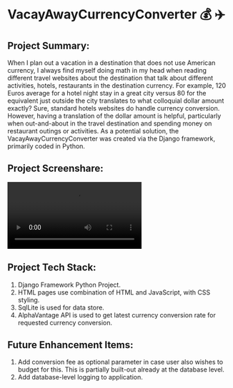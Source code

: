 # VacayAwayCurrencyConverter :moneybag: :airplane:

## Project Summary: 
When I plan out a vacation in a destination that does not use American currency, I always find myself doing math in my head when reading different travel websites about the destination that talk about different activities, hotels, restaurants in the destination currency. For example, 120 Euros average for a hotel night stay in a great city versus 80 for the equivalent just outside the city translates to what colloquial dollar amount exactly? Sure, standard hotels websites do handle currency conversion. However, having a translation of the dollar amount is helpful, particularly when out-and-about in the travel destination and spending money on restaurant outings or activities.
As a potential solution, the VacayAwayCurrencyConverter was created via the Django framework, primarily coded in Python.

## Project Screenshare: 
<div align="center" style="display: flex; flex-direction: row;">
 <video class="video" src="https://github.com/Mariposa21/VacayAwayCurrencyConverter/assets/90941845/475d6c02-c62c-46de-bc01-77570c5d0875" />
</div>

## Project Tech Stack: 
1. Django Framework Python Project.
2. HTML pages use combination of HTML and JavaScript, with CSS styling.
3. SqlLite is used for data store. 
4. AlphaVantage API is used to get latest currency conversion rate for requested currency conversion.

## Future Enhancement Items: 
1. Add conversion fee as optional parameter in case user also wishes to budget for this. This is partially built-out already at the database level. 
2. Add database-level logging to application. 
